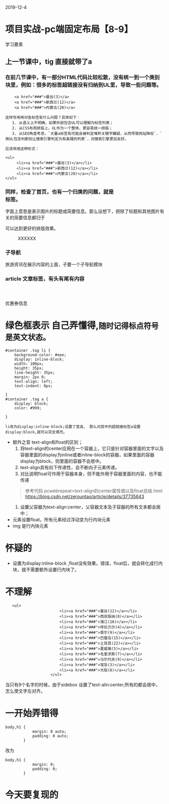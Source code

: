 2019-12-4
# 项目实战-pc端固定布局【8-9】

学习要素
## 上一节课中，tig 直接就带了a

   ### 在前几节课中，有一部分HTML代码比较松散，没有统一到一个类别块里，例如：很多的标签超链接没有归纳到UL里，导致一些问题等。
```
    <a href="###">曼谷(3)</a>
    <a href="###">新西兰(12)</a>
    <a href="###">内蒙古(20)</a>
```
    这样写用用对各标签有什么问题？具体如下：
       1. 从语义上不明确，如果外部包含UL可以理解为标签列表；
       2. 从CSS布局排版上，UL作为一个整体，更容易统一排版；
       3. 从SEO角度考虑，`大量a标签有可能会被判定堆积关键字嫌疑，从而导致网站降权`，`用UL包含判断则让搜索引擎判定为有条理的列表`，对搜索引擎更加友好。
    
    应该改成这种形式：
```
<ul>
     <li><a href="###">曼谷(3)</a></li>
     <li><a href="###">新西兰(12)</a></li>
     <li><a href="###">内蒙古(20)</a></li>
</ul>
```
   ### 同样，检查了首页，也有一个归类的问题，就是<figcaption></figcaption>标签。
   字面上意思是表示图片的标题或简要信息。那么设想下，把除了标题和其他图片有关的简要信息都归于<figcaption></figcaption>可以达到更好的排版效果。<figure><figcaption>XXXXXX</figcaption></figure>

   ### 子导航
   旅游资讯在展示内容的上面，子要一个子导航模块

   ### article 文章标签，有头有尾有内容
   <article>
   <header></header>
   <footer>优惠券信息</footer>
   </article>








# 绿色框表示 自己弄懂得,`随时记得标点符号是英文状态。`
```
#container .tag li {
    background-color: #eee;
    display: inline-block;
    width: 100px;
    height: 35px;
    line-height: 35px;
    margin: 2px 0;
    text-align: left;
    text-indent: 8px;

}
#container .tag a {  
    display: block;
    color: #999;
   
}
```
`li改为display:inline-block;设置了宽高， 那么对其中的超链接标签a设置display:block,就可以完全填充。`

* 额外之音
  text-align和float的区别；
     1. 将text-align的center应用在一个容器上，它只是针对容器里面的文字以及容器里面的display为inline或者inline-block的容器，如果里面的容器display为block，则里面的容器不会居中。
     2. text-align具有向下传递性，会不断向子元素传递。
     3. 对比说明float可作用于容器本身，但不能作用于容器里面的内容，也不能传递
     >参考代码    pcwebrepeat>text-align的center属性值以及float总结.html
     > https://blog.csdn.net/zerountao/article/details/37735643
     1. 设置父容器为text-align:center，父容器文本及子容器的所有文本都会居中；
* 元素设置float，所有元素经过浮动变为行内块元素
* img 是行内快元素



# 怀疑的
* 设置为display:inline-block ,float没有效果。错误，float后，就会转化成行内块，就不需要额外设置行内块了。


# 不理解
```
   <ul>
                        <li><a href="###">曼谷(12)</a></li>
                        <li><a href="###">西双版纳(8)</a></li>
                        <li><a href="###">漓江(16)</a></li>
                        <li><a href="###">呼伦贝尔(4)</a></li>
                        <li><a href="###">首尔(9)</a></li>
                        <li><a href="###">巴厘岛(15)</a></li>
                        <li><a href="###">土耳其(22)</a></li>
                        <li><a href="###">夏威夷(5)</a></li>
                        <li><a href="###">毛里求斯(7)</a></li>
                        <li><a href="###">马尔代夫(9)</a></li>
                        <li><a href="###">埃及(3)</a></li>
                        <li><a href="###">大阪(8)</a></li>
                    </ul>
```
当只有9个名字的时候，由于sidebox 设置了text-alin:center;所有的都会居中，怎么使文字左对齐。


# 一开始弄错得
```
body,h1 {
            margin: 0 auto;
            padding: 0 auto;
        }
```
改为
```
body,h1 {
            margin: 0;
            padding: 0;
        }
```









# 今天要复现的